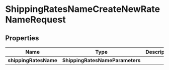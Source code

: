 

# ShippingRatesNameCreateNewRateNameRequest


## Properties

| Name | Type | Description | Notes |
|------------ | ------------- | ------------- | -------------|
|**shippingRatesName** | **ShippingRatesNameParameters** |  |  [optional] |



